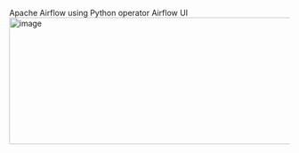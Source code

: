 Apache Airflow using Python operator
Airflow UI 
<img width="635" height="228" alt="image" src="https://github.com/user-attachments/assets/f6b40cbb-52a5-4975-bf95-b821d8e5097f" />
